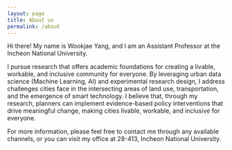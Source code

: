 ```yaml
---
layout: page
title: About us
permalink: /about
---
```


Hi there! My name is Wookjae Yang, and I am an Assistant Professor at the Incheon National University. 

I pursue research that offers academic foundations for creating a livable, workable, and inclusive community for everyone. By leveraging urban data science (Machine Learning, AI) and experimental research design, I address challenges cities face in the intersecting areas of land use, transportation, and the emergence of smart technology. I believe that, through my research, planners can implement evidence-based policy interventions that drive meaningful change, making cities livable, workable, and inclusive for everyone. 

For more information, please feel free to contact me through any available channels, or you can visit my office at 28-413, Incheon National University.

